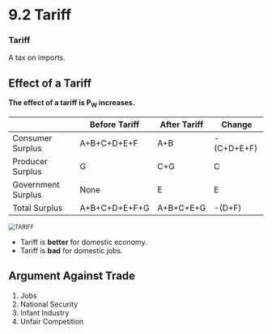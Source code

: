 # 9.2 Tariff

### Tariff

A tax on imports.

## Effect of a Tariff

**The effect of a tariff is P<sub>W</sub> increases.**

|                    | Before Tariff | After Tariff | Change     |
| ------------------ | ------------- | ------------ | ---------- |
| Consumer Surplus   | A+B+C+D+E+F   | A+B          | -(C+D+E+F) |
| Producer Surplus   | G             | C+G          | C          |
| Government Surplus | None          | E            | E          |
| Total Surplus      | A+B+C+D+E+F+G | A+B+C+E+G    | -(D+F)     |

<img src="https://imglf3.lf127.net/img/MGJnTlcwNXNQQVAweUhqYlhGdzd2UGMzMnJqZVQzeWZ1Rmw4dVljMkt0U3RPcUpWSTFUejFRPT0.jpg" alt="TARIFF" style="zoom:80%;" />

- Tariff is **better** for domestic economy.
- Tariff is **bad** for domestic jobs.



## Argument Against Trade

1. Jobs
2. National Security
3. Infant Industry
4. Unfair Competition